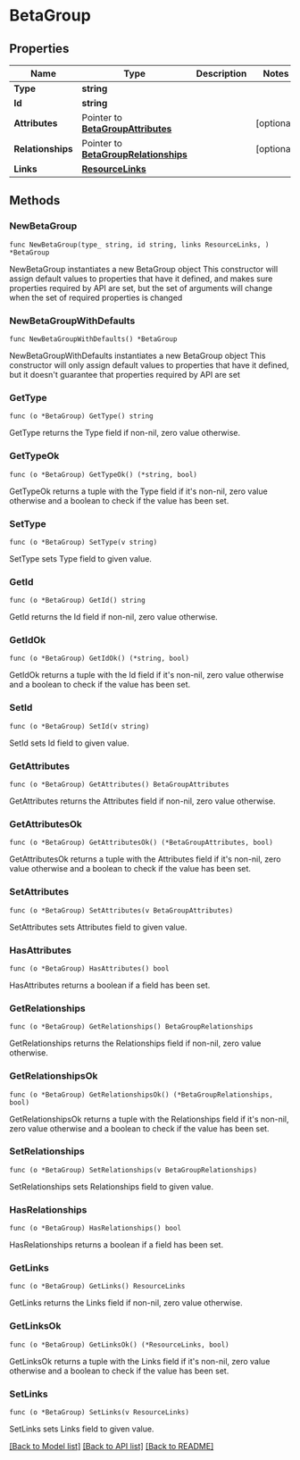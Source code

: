 # BetaGroup

## Properties

Name | Type | Description | Notes
------------ | ------------- | ------------- | -------------
**Type** | **string** |  | 
**Id** | **string** |  | 
**Attributes** | Pointer to [**BetaGroupAttributes**](BetaGroupAttributes.md) |  | [optional] 
**Relationships** | Pointer to [**BetaGroupRelationships**](BetaGroupRelationships.md) |  | [optional] 
**Links** | [**ResourceLinks**](ResourceLinks.md) |  | 

## Methods

### NewBetaGroup

`func NewBetaGroup(type_ string, id string, links ResourceLinks, ) *BetaGroup`

NewBetaGroup instantiates a new BetaGroup object
This constructor will assign default values to properties that have it defined,
and makes sure properties required by API are set, but the set of arguments
will change when the set of required properties is changed

### NewBetaGroupWithDefaults

`func NewBetaGroupWithDefaults() *BetaGroup`

NewBetaGroupWithDefaults instantiates a new BetaGroup object
This constructor will only assign default values to properties that have it defined,
but it doesn't guarantee that properties required by API are set

### GetType

`func (o *BetaGroup) GetType() string`

GetType returns the Type field if non-nil, zero value otherwise.

### GetTypeOk

`func (o *BetaGroup) GetTypeOk() (*string, bool)`

GetTypeOk returns a tuple with the Type field if it's non-nil, zero value otherwise
and a boolean to check if the value has been set.

### SetType

`func (o *BetaGroup) SetType(v string)`

SetType sets Type field to given value.


### GetId

`func (o *BetaGroup) GetId() string`

GetId returns the Id field if non-nil, zero value otherwise.

### GetIdOk

`func (o *BetaGroup) GetIdOk() (*string, bool)`

GetIdOk returns a tuple with the Id field if it's non-nil, zero value otherwise
and a boolean to check if the value has been set.

### SetId

`func (o *BetaGroup) SetId(v string)`

SetId sets Id field to given value.


### GetAttributes

`func (o *BetaGroup) GetAttributes() BetaGroupAttributes`

GetAttributes returns the Attributes field if non-nil, zero value otherwise.

### GetAttributesOk

`func (o *BetaGroup) GetAttributesOk() (*BetaGroupAttributes, bool)`

GetAttributesOk returns a tuple with the Attributes field if it's non-nil, zero value otherwise
and a boolean to check if the value has been set.

### SetAttributes

`func (o *BetaGroup) SetAttributes(v BetaGroupAttributes)`

SetAttributes sets Attributes field to given value.

### HasAttributes

`func (o *BetaGroup) HasAttributes() bool`

HasAttributes returns a boolean if a field has been set.

### GetRelationships

`func (o *BetaGroup) GetRelationships() BetaGroupRelationships`

GetRelationships returns the Relationships field if non-nil, zero value otherwise.

### GetRelationshipsOk

`func (o *BetaGroup) GetRelationshipsOk() (*BetaGroupRelationships, bool)`

GetRelationshipsOk returns a tuple with the Relationships field if it's non-nil, zero value otherwise
and a boolean to check if the value has been set.

### SetRelationships

`func (o *BetaGroup) SetRelationships(v BetaGroupRelationships)`

SetRelationships sets Relationships field to given value.

### HasRelationships

`func (o *BetaGroup) HasRelationships() bool`

HasRelationships returns a boolean if a field has been set.

### GetLinks

`func (o *BetaGroup) GetLinks() ResourceLinks`

GetLinks returns the Links field if non-nil, zero value otherwise.

### GetLinksOk

`func (o *BetaGroup) GetLinksOk() (*ResourceLinks, bool)`

GetLinksOk returns a tuple with the Links field if it's non-nil, zero value otherwise
and a boolean to check if the value has been set.

### SetLinks

`func (o *BetaGroup) SetLinks(v ResourceLinks)`

SetLinks sets Links field to given value.



[[Back to Model list]](../README.md#documentation-for-models) [[Back to API list]](../README.md#documentation-for-api-endpoints) [[Back to README]](../README.md)


